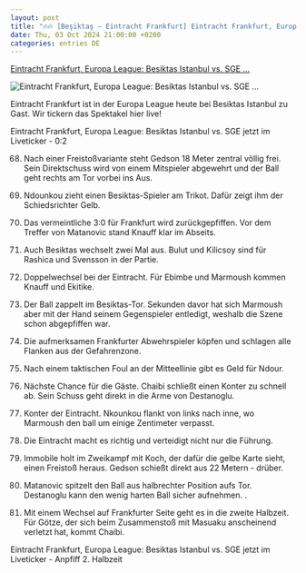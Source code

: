```yaml
---
layout: post
title: "🔥🔥 [Beşiktaş – Eintracht Frankfurt] Eintracht Frankfurt, Europa League: Besiktas Istanbul vs. SGE ..."
date: Thu, 03 Oct 2024 21:00:00 +0200
categories: entries DE
---
```

[Eintracht Frankfurt, Europa League: Besiktas Istanbul vs. SGE ...](https://www.spox.com/de/sport/fussball/europaleague/2410/Artikel/eintracht-frankfurt-el-besiktas-istanbul-vs-sge-heute-im-liveticker.html)

![Eintracht Frankfurt, Europa League: Besiktas Istanbul vs. SGE ...](https://www.spox.com/de/sport/fussball/europaleague/2410/Bilder/1600/marmoush-besiktas-sge-0-1-1200_1600x900.jpg)

Eintracht Frankfurt ist in der Europa League heute bei Besiktas Istanbul zu Gast. Wir tickern das Spektakel hier live!

Eintracht Frankfurt, Europa League: Besiktas Istanbul vs. SGE jetzt im Liveticker - 0:2

68. Nach einer Freistoßvariante steht Gedson 18 Meter zentral völlig frei. Sein Direktschuss wird von einem Mitspieler abgewehrt und der Ball geht rechts am Tor vorbei ins Aus.

68. Ndounkou zieht einen Besiktas-Spieler am Trikot. Dafür zeigt ihm der Schiedsrichter Gelb.

66. Das vermeintliche 3:0 für Frankfurt wird zurückgepfiffen. Vor dem Treffer von Matanovic stand Knauff klar im Abseits.

63. Auch Besiktas wechselt zwei Mal aus. Bulut und Kilicsoy sind für Rashica und Svensson in der Partie.

63. Doppelwechsel bei der Eintracht. Für Ebimbe und Marmoush kommen Knauff und Ekitike.

62. Der Ball zappelt im Besiktas-Tor. Sekunden davor hat sich Marmoush aber mit der Hand seinem Gegenspieler entledigt, weshalb die Szene schon abgepfiffen war.

60. Die aufmerksamen Frankfurter Abwehrspieler köpfen und schlagen alle Flanken aus der Gefahrenzone.

57. Nach einem taktischen Foul an der Mitteellinie gibt es Geld für Ndour.

56. Nächste Chance für die Gäste. Chaibi schließt einen Konter zu schnell ab. Sein Schuss geht direkt in die Arme von Destanoglu.

54. Konter der Eintracht. Nkounkou flankt von links nach inne, wo Marmoush den ball um einige Zentimeter verpasst.

52. Die Eintracht macht es richtig und verteidigt nicht nur die Führung.

49. Immobile holt im Zweikampf mit Koch, der dafür die gelbe Karte sieht, einen Freistoß heraus. Gedson schießt direkt aus 22 Metern - drüber.

47. Matanovic spitzelt den Ball aus halbrechter Position aufs Tor. Destanoglu kann den wenig harten Ball sicher aufnehmen. .

46. Mit einem Wechsel auf Frankfurter Seite geht es in die zweite Halbzeit. Für Götze, der sich beim Zusammenstoß mit Masuaku anscheinend verletzt hat, kommt Chaibi.

Eintracht Frankfurt, Europa League: Besiktas Istanbul vs. SGE jetzt im Liveticker - Anpfiff 2. Halbzeit

